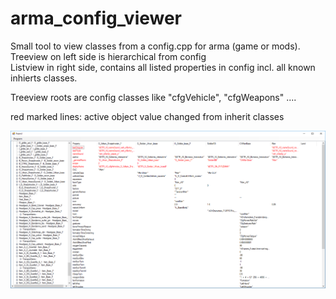 # arma_config_viewer

Small tool to view classes from a config.cpp for arma (game or mods).<br/>
Treeview on left side is hierarchical from config<br/>
Listview in right side, contains all listed properties in config incl. all known inhierts classes.<br/>

Treeview roots are config classes like "cfgVehicle", "cfgWeapons" ....

red marked lines: active object value changed from inherit classes

<img src="bsp.PNG">
